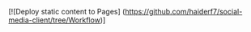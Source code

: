 [![Deploy static content to Pages] (https://github.com/haiderf7/social-media-client/tree/Workflow)]

